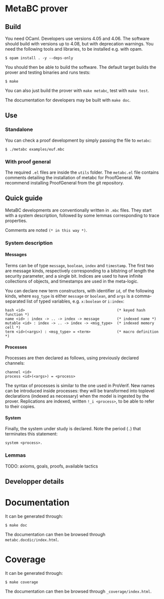 # MetaBC prover


## Build

You need OCaml. Developers use versions 4.05 and 4.06. The software
should build with versions up to 4.08, but with deprecation warnings.
You need the following tools and libraries, to be installed e.g.
with opam.
```
$ opam install . -y --deps-only
```

You should then be able to build the software. The default target
builds the prover and testing binaries and runs tests:
```
$ make
```

You can also just build the prover with `make metabc`, test with
`make test`.

The documentation for developers may be built with `make doc`.

## Use

### Standalone

You can check a proof development by simply passing the file to `metabc`:
```
$ ./metabc examples/euf.mbc
```

### With proof general

The required `.el` files are inside the `utils` folder. The `metabc.el` file
contains comments detailing the installation of metabc for ProofGeneral.
We recommend installing ProofGeneral from the git repository.

## Quick guide

MetaBC developments are conventionally written in `.mbc` files. They start
with a system description, followed by some lemmas corresponding to trace
properties.

Comments are noted `(* in this way *)`.

### System description

#### Messages

Terms can be of type `message`, `boolean`, `index` and `timestamp`.
The first two are message kinds, respectively corresponding to a bitstring
of length the security parameter, and a single bit. Indices are used to
have infinite collections of objects, and timestamps are used in the
meta-logic.

You can declare new term constructors, with identifier `id`,
of the following kinds, where `msg_type` is either `message` or
`boolean`, and `args` is a comma-separated list of typed variables,
e.g. `x:boolean` or `i:index`:
```
hash <id>                                          (* keyed hash function *)
name <id> : index -> .. -> index -> message        (* indexed name *)
mutable <id> : index -> .. -> index -> <msg_type>  (* indexed memory cell *)
term <id>(<args>) : <msg_type> = <term>            (* macro definition *)
```

#### Processes

Processes are then declared as follows, using previously declared channels:
```
channel <id>
process <id>(<args>) = <process>
```
The syntax of processes is similar to the one used in ProVerif. New
names can be introduced inside processes: they will be transformed into
toplevel declarations (indexed as necessary) when the model is ingested
by the prover. Replications are indexed, written `!_i <process>`, to
be able to refer to their copies.

#### System

Finally, the system under study is declared. Note the period (`.`) that
terminates this statement:
```
system <process>.
```

### Lemmas

TODO: axioms, goals, proofs, available tactics

## Developper details
 
# Documentation

It can be generated through:
```
$ make doc
```
The documentation can then be browsed through `metabc.docdic/index.html`.

# Coverage
It can be generated through:
```
$ make coverage
```
The documentation can then be browsed through `_coverage/index.html`.

